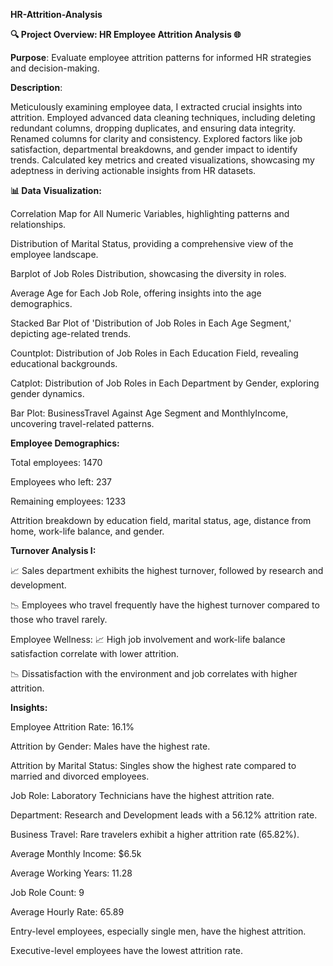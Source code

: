 **HR-Attrition-Analysis**

**🔍 Project Overview: HR Employee Attrition Analysis 🌐**


**Purpose**: Evaluate employee attrition patterns for informed HR strategies and decision-making.

**Description**:


Meticulously examining employee data, I extracted crucial insights into attrition. Employed advanced data cleaning techniques, including deleting redundant columns, dropping duplicates, and ensuring data integrity. Renamed columns for clarity and consistency. Explored factors like job satisfaction, departmental breakdowns, and gender impact to identify trends. Calculated key metrics and created visualizations, showcasing my adeptness in deriving actionable insights from HR datasets.

**📊 Data Visualization:**


Correlation Map for All Numeric Variables, highlighting patterns and relationships.

Distribution of Marital Status, providing a comprehensive view of the employee landscape.

Barplot of Job Roles Distribution, showcasing the diversity in roles.

Average Age for Each Job Role, offering insights into the age demographics.

Stacked Bar Plot of 'Distribution of Job Roles in Each Age Segment,' depicting age-related trends.

Countplot: Distribution of Job Roles in Each Education Field, revealing educational backgrounds.

Catplot: Distribution of Job Roles in Each Department by Gender, exploring gender dynamics.

Bar Plot: BusinessTravel Against Age Segment and MonthlyIncome, uncovering travel-related patterns.

**Employee Demographics:**


Total employees: 1470

Employees who left: 237

Remaining employees: 1233

Attrition breakdown by education field, marital status, age, distance from home, work-life balance, and gender.

**Turnover Analysis I:**



📈 Sales department exhibits the highest turnover, followed by research and development.

📉 Employees who travel frequently have the highest turnover compared to those who travel rarely.

Employee Wellness:
📈 High job involvement and work-life balance satisfaction correlate with lower attrition.

📉 Dissatisfaction with the environment and job correlates with higher attrition.

**Insights:**



Employee Attrition Rate: 16.1%

Attrition by Gender: Males have the highest rate.

Attrition by Marital Status: Singles show the highest rate compared to married and divorced employees.

Job Role: Laboratory Technicians have the highest attrition rate.

Department: Research and Development leads with a 56.12% attrition rate.

Business Travel: Rare travelers exhibit a higher attrition rate (65.82%).

Average Monthly Income: $6.5k

Average Working Years: 11.28

Job Role Count: 9

Average Hourly Rate: 65.89

Entry-level employees, especially single men, have the highest attrition.

Executive-level employees have the lowest attrition rate.
